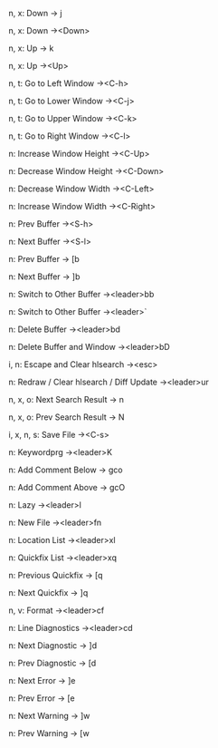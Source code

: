 n, x: Down -> j
<!--SR:!2024-09-26,13,289-->
n, x: Down ->\<Down>
<!--SR:!2024-09-23,10,289-->
n, x: Up -> k
<!--SR:!2024-10-25,47,309-->
n, x: Up ->\<Up>
<!--SR:!2024-10-09,22,289-->
n, t: Go to Left Window ->\<C-h>
<!--SR:!2024-09-25,12,289-->
n, t: Go to Lower Window ->\<C-j>
<!--SR:!2024-09-23,10,289-->
n, t: Go to Upper Window ->\<C-k>
<!--SR:!2024-09-23,10,289-->
n, t: Go to Right Window ->\<C-l>
<!--SR:!2024-09-24,13,287-->
n: Increase Window Height ->\<C-Up>
<!--SR:!2024-09-27,14,290-->
n: Decrease Window Height ->\<C-Down>
<!--SR:!2024-10-07,20,270-->
n: Decrease Window Width ->\<C-Left>
<!--SR:!2024-09-24,11,289-->
n: Increase Window Width ->\<C-Right>
<!--SR:!2024-09-24,11,289-->
n: Prev Buffer ->\<S-h>
<!--SR:!2024-09-21,4,170-->
n: Next Buffer ->\<S-l>
<!--SR:!2024-09-23,3,229-->
n: Prev Buffer -> [b
<!--SR:!2024-10-22,33,287-->
n: Next Buffer -> ]b
<!--SR:!2024-09-22,10,289-->
n: Switch to Other Buffer ->\<leader>bb
<!--SR:!2024-09-23,10,270-->
n: Switch to Other Buffer ->\<leader>`
<!--SR:!2024-09-21,1,149-->
n: Delete Buffer ->\<leader>bd
<!--SR:!2024-09-21,8,269-->
n: Delete Buffer and Window ->\<leader>bD
<!--SR:!2024-09-22,9,269-->
i, n: Escape and Clear hlsearch ->\<esc>
<!--SR:!2024-09-25,12,270-->
n: Redraw / Clear hlsearch / Diff Update ->\<leader>ur
<!--SR:!2024-09-28,9,229-->
n, x, o: Next Search Result -> n
<!--SR:!2024-10-29,51,308-->
n, x, o: Prev Search Result -> N
<!--SR:!2024-09-25,12,289-->
i, x, n, s: Save File ->\<C-s>
<!--SR:!2024-10-07,21,287-->
n: Keywordprg ->\<leader>K
<!--SR:!2024-09-23,7,229-->
n: Add Comment Below -> gco
<!--SR:!2024-09-26,13,289-->
n: Add Comment Above -> gcO
<!--SR:!2024-09-25,12,289-->
n: Lazy ->\<leader>l
<!--SR:!2024-09-22,9,269-->
n: New File ->\<leader>fn
<!--SR:!2024-09-24,8,229-->
n: Location List ->\<leader>xl
<!--SR:!2024-09-26,11,246-->
n: Quickfix List ->\<leader>xq
<!--SR:!2024-09-22,2,189-->
n: Previous Quickfix -> [q
<!--SR:!2024-09-23,10,289-->
n: Next Quickfix -> ]q
<!--SR:!2024-09-24,11,289-->
n, v: Format ->\<leader>cf
<!--SR:!2024-09-28,11,229-->
n: Line Diagnostics ->\<leader>cd
<!--SR:!2024-09-21,4,189-->
n: Next Diagnostic -> ]d
<!--SR:!2024-09-22,9,289-->
n: Prev Diagnostic -> [d
<!--SR:!2024-09-26,13,289-->
n: Next Error -> ]e
<!--SR:!2024-10-12,22,249-->
n: Prev Error -> [e
<!--SR:!2024-09-26,13,289-->
n: Next Warning -> ]w
<!--SR:!2024-10-21,32,287-->
n: Prev Warning -> [w
<!--SR:!2024-09-21,10,287-->
